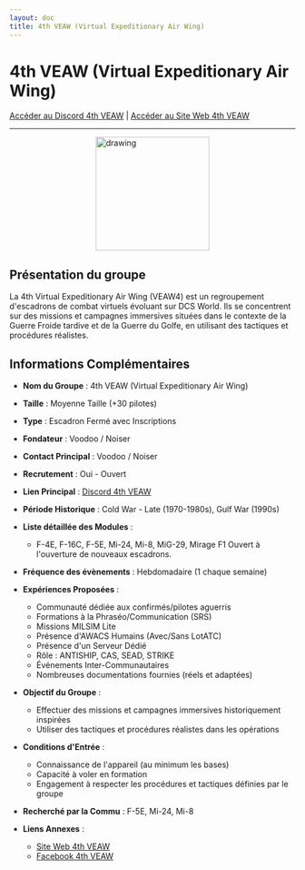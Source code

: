 ```yaml
---
layout: doc
title: 4th VEAW (Virtual Expeditionary Air Wing)
---
```


# 4th VEAW (Virtual Expeditionary Air Wing)

[Accéder au Discord 4th VEAW](https://discord.com/invite/UXHPDtcEES) | [Accéder au Site Web 4th VEAW](https://veaw4.fr/)

---
<img src="/commus_img/veaw.png" alt="drawing" width="200" style="display: block; margin-left: auto; margin-right: auto;"/>

## Présentation du groupe

La 4th Virtual Expeditionary Air Wing (VEAW4) est un regroupement d'escadrons de combat virtuels évoluant sur DCS World. Ils se concentrent sur des missions et campagnes immersives situées dans le contexte de la Guerre Froide tardive et de la Guerre du Golfe, en utilisant des tactiques et procédures réalistes.

## Informations Complémentaires

- **Nom du Groupe** : 4th VEAW (Virtual Expeditionary Air Wing)
- **Taille** : Moyenne Taille (+30 pilotes)
- **Type** : Escadron Fermé avec Inscriptions
- **Fondateur** : Voodoo / Noiser
- **Contact Principal** : Voodoo / Noiser
- **Recrutement** : Oui - Ouvert
- **Lien Principal** : [Discord 4th VEAW](https://discord.com/invite/UXHPDtcEES)
- **Période Historique** : Cold War - Late (1970-1980s), Gulf War (1990s)
- **Liste détaillée des Modules** :
  - F-4E, F-16C, F-5E, Mi-24, Mi-8, MiG-29, Mirage F1
    Ouvert à l'ouverture de nouveaux escadrons. 
- **Fréquence des évènements** : Hebdomadaire (1 chaque semaine)
- **Expériences Proposées** :
  - Communauté dédiée aux confirmés/pilotes aguerris
  - Formations à la Phraséo/Communication (SRS)
  - Missions MILSIM Lite
  - Présence d'AWACS Humains (Avec/Sans LotATC)
  - Présence d'un Serveur Dédié
  - Rôle : ANTISHIP, CAS, SEAD, STRIKE
  - Événements Inter-Communautaires
  - Nombreuses documentations fournies (réels et adaptées)

- **Objectif du Groupe** :
  - Effectuer des missions et campagnes immersives historiquement inspirées
  - Utiliser des tactiques et procédures réalistes dans les opérations

- **Conditions d'Entrée** :
  - Connaissance de l'appareil (au minimum les bases)
  - Capacité à voler en formation
  - Engagement à respecter les procédures et tactiques définies par le groupe

- **Recherché par la Commu** : F-5E, Mi-24, Mi-8

- **Liens Annexes** :
  - [Site Web 4th VEAW](https://veaw4.fr/)
  - [Facebook 4th VEAW](https://www.facebook.com/veaw4)
